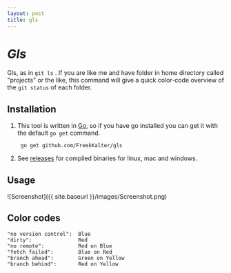 ```yaml
---
layout: post
title: gls
---
```


# *Gls*

Gls, as in `git ls` . If you are like me and have folder in home directory called "projects" or the like, this command will give a quick color-code
overview of the `git status` of each folder.

## Installation

1. This tool is written in [Go](http://golang.org), so if you have go installed you can get it with the default `go get` command.

        go get github.com/FreekKalter/gls

2. See [releases](http://github.com/FreekKalter/gls/releases) for compiled binaries for linux, mac and windows.

## Usage

![Screenshot]({{ site.baseurl }}/images/Screenshot.png)


## Color codes

	"no version control":  Blue
	"dirty":               Red
	"no remote":           Red on Blue
	"fetch failed":        Blue on Red
	"branch ahead":        Green on Yellow
	"branch behind":       Red on Yellow


